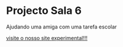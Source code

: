 # Projecto Sala 6
 Ajudando uma amiga com uma tarefa escolar

  
   <a href="https://joelson-lopes.github.io/Projecto-Sala-6/novo.html">visite o nosso site experimental!!!</a>
